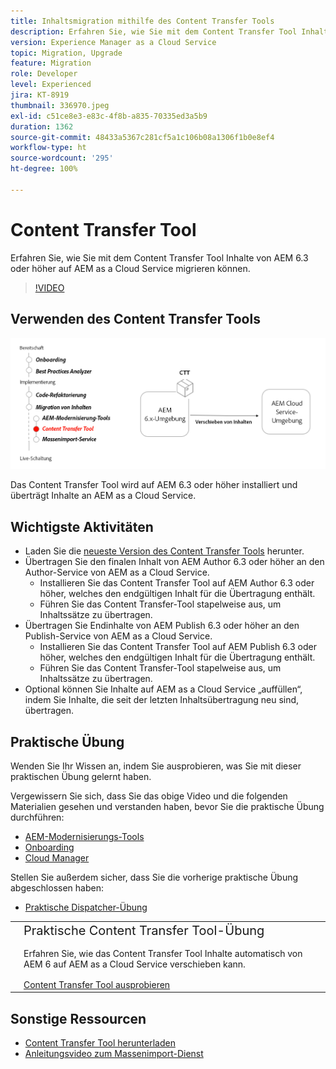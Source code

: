 ```yaml
---
title: Inhaltsmigration mithilfe des Content Transfer Tools
description: Erfahren Sie, wie Sie mit dem Content Transfer Tool Inhalte von AEM 6 auf AEM as a Cloud Service migrieren können.
version: Experience Manager as a Cloud Service
topic: Migration, Upgrade
feature: Migration
role: Developer
level: Experienced
jira: KT-8919
thumbnail: 336970.jpeg
exl-id: c51ce8e3-e83c-4f8b-a835-70335ed3a5b9
duration: 1362
source-git-commit: 48433a5367c281cf5a1c106b08a1306f1b0e8ef4
workflow-type: ht
source-wordcount: '295'
ht-degree: 100%

---
```



# Content Transfer Tool

Erfahren Sie, wie Sie mit dem Content Transfer Tool Inhalte von AEM 6.3 oder höher auf AEM as a Cloud Service migrieren können.

>[!VIDEO](https://video.tv.adobe.com/v/336970?quality=12&learn=on)

## Verwenden des Content Transfer Tools

![Lebenszyklus des Content Transfer Tools](../assets/content-transfer-tool.png)

Das Content Transfer Tool wird auf AEM 6.3 oder höher installiert und überträgt Inhalte an AEM as a Cloud Service.

## Wichtigste Aktivitäten

+ Laden Sie die [neueste Version des Content Transfer Tools](https://experience.adobe.com/#/downloads/content/software-distribution/en/aemcloud.html?fulltext=Content*+Transfer*+Tool*&amp;1_group.propertyvalues.property=.%2Fjcr%3Acontent%2Fmetadata%2Fdc%3AsoftwareType&amp;1_group.propertyvalues.operation=equals&amp;1_group.propertyvalues.0_values=software-type%3Atooling&amp;orderby=%40jcr%3Acontent%2Fjcr%3AlastModified&amp;orderby.sort=desc&amp;layout=list&amp;p.offset=0&amp;p.limit=2) herunter.
+ Übertragen Sie den finalen Inhalt von AEM Author 6.3 oder höher an den Author-Service von AEM as a Cloud Service.
   + Installieren Sie das Content Transfer Tool auf AEM Author 6.3 oder höher, welches den endgültigen Inhalt für die Übertragung enthält.
   + Führen Sie das Content Transfer-Tool stapelweise aus, um Inhaltssätze zu übertragen.
+ Übertragen Sie Endinhalte von AEM Publish 6.3 oder höher an den Publish-Service von AEM as a Cloud Service.
   + Installieren Sie das Content Transfer Tool auf AEM Publish 6.3 oder höher, welches den endgültigen Inhalt für die Übertragung enthält.
   + Führen Sie das Content Transfer-Tool stapelweise aus, um Inhaltssätze zu übertragen.
+ Optional können Sie Inhalte auf AEM as a Cloud Service „auffüllen“, indem Sie Inhalte, die seit der letzten Inhaltsübertragung neu sind, übertragen.

## Praktische Übung

Wenden Sie Ihr Wissen an, indem Sie ausprobieren, was Sie mit dieser praktischen Übung gelernt haben.

Vergewissern Sie sich, dass Sie das obige Video und die folgenden Materialien gesehen und verstanden haben, bevor Sie die praktische Übung durchführen:

+ [AEM-Modernisierungs-Tools](../aem-modernization-tools.md)
+ [Onboarding](../onboarding.md)
+ [Cloud Manager](../cloud-manager.md)

Stellen Sie außerdem sicher, dass Sie die vorherige praktische Übung abgeschlossen haben:

+ [Praktische Dispatcher-Übung](../dispatcher.md#hands-on-exercise)

<table style="border-width:0">
    <tr>
        <td style="width:150px">
            <a  rel="noreferrer"
                target="_blank"
                href="https://github.com/adobe/aem-cloud-engineering-video-series-exercises/tree/session6-transfercontent#cloud-acceleration-bootcamp---session-6-content"><img alt="Praktische GitHub-Repository-Übung" src="../assets/github.png"/>
            </a>        
        </td>
        <td style="width:100%;margin-bottom:1rem;">
            <div style="font-size:1.25rem;font-weight:400;">Praktische Content Transfer Tool-Übung</div>
            <p style="margin:1rem 0">
                Erfahren Sie, wie das Content Transfer Tool Inhalte automatisch von AEM 6 auf AEM as a Cloud Service verschieben kann.
            </p>
            <a  rel="noreferrer"
                target="_blank"
                href="https://github.com/adobe/aem-cloud-engineering-video-series-exercises/tree/session6-transfercontent#cloud-acceleration-bootcamp---session-6-content" class="spectrum-Button spectrum-Button--primary spectrum-Button--sizeM">
 <span class="spectrum-Button-label has-no-wrap has-text-weight-bold">Content Transfer Tool ausprobieren</span>
 </a>
        </td>
    </tr>
</table>

## Sonstige Ressourcen

+ [Content Transfer Tool herunterladen](https://experience.adobe.com/#/downloads/content/software-distribution/en/aemcloud.html?fulltext=Content*+Transfer*+Tool*&amp;1_group.propertyvalues.property=.%2Fjcr%3Acontent%2Fmetadata%2Fdc%3AsoftwareType&amp;1_group.propertyvalues.operation=equals&amp;1_group.propertyvalues.0_values=software-type%3Atooling&amp;orderby=%40jcr%3Acontent%2Fjcr%3AlastModified&amp;orderby.sort=desc&amp;layout=list&amp;p.offset=0&amp;p.limit=2)
+ [Anleitungsvideo zum Massenimport-Dienst](https://experienceleague.adobe.com/docs/experience-manager-learn/cloud-service/migration/bulk-import.html?lang=de)

